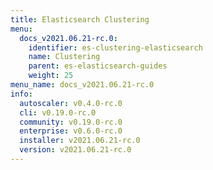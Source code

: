 ```yaml
---
title: Elasticsearch Clustering
menu:
  docs_v2021.06.21-rc.0:
    identifier: es-clustering-elasticsearch
    name: Clustering
    parent: es-elasticsearch-guides
    weight: 25
menu_name: docs_v2021.06.21-rc.0
info:
  autoscaler: v0.4.0-rc.0
  cli: v0.19.0-rc.0
  community: v0.19.0-rc.0
  enterprise: v0.6.0-rc.0
  installer: v2021.06.21-rc.0
  version: v2021.06.21-rc.0
---
```


